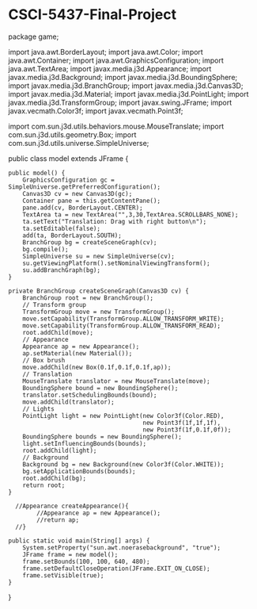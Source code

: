 # CSCI-5437-Final-Project

package game;

import java.awt.BorderLayout;
import java.awt.Color;
import java.awt.Container;
import java.awt.GraphicsConfiguration;
import java.awt.TextArea;
import javax.media.j3d.Appearance;
import javax.media.j3d.Background;
import javax.media.j3d.BoundingSphere;
import javax.media.j3d.BranchGroup;
import javax.media.j3d.Canvas3D;
import javax.media.j3d.Material;
import javax.media.j3d.PointLight;
import javax.media.j3d.TransformGroup;
import javax.swing.JFrame;
import javax.vecmath.Color3f;
import javax.vecmath.Point3f;

import com.sun.j3d.utils.behaviors.mouse.MouseTranslate;
import com.sun.j3d.utils.geometry.Box;
import com.sun.j3d.utils.universe.SimpleUniverse;

public class model extends JFrame {
	
	public model() {
		GraphicsConfiguration gc = SimpleUniverse.getPreferredConfiguration();
		Canvas3D cv = new Canvas3D(gc);
		Container pane = this.getContentPane();
		pane.add(cv, BorderLayout.CENTER);
		TextArea ta = new TextArea("",3,30,TextArea.SCROLLBARS_NONE);
		ta.setText("Translation: Drag with right button\n");
		ta.setEditable(false);
		add(ta, BorderLayout.SOUTH);
		BranchGroup bg = createSceneGraph(cv);
		bg.compile();
		SimpleUniverse su = new SimpleUniverse(cv);
		su.getViewingPlatform().setNominalViewingTransform();
		su.addBranchGraph(bg);
	}
	
	private BranchGroup createSceneGraph(Canvas3D cv) {
		BranchGroup root = new BranchGroup();
		// Transform group
		TransformGroup move = new TransformGroup();
		move.setCapability(TransformGroup.ALLOW_TRANSFORM_WRITE);
		move.setCapability(TransformGroup.ALLOW_TRANSFORM_READ);
		root.addChild(move);
		// Appearance
		Appearance ap = new Appearance();
		ap.setMaterial(new Material());
		// Box brush 
		move.addChild(new Box(0.1f,0.1f,0.1f,ap));
		// Translation
		MouseTranslate translator = new MouseTranslate(move);
		BoundingSphere bound = new BoundingSphere();
		translator.setSchedulingBounds(bound);
		move.addChild(translator);
		// Lights
		PointLight light = new PointLight(new Color3f(Color.RED),
										  new Point3f(1f,1f,1f),
										  new Point3f(1f,0.1f,0f));
		BoundingSphere bounds = new BoundingSphere();
		light.setInfluencingBounds(bounds);
		root.addChild(light);
		// Background
		Background bg = new Background(new Color3f(Color.WHITE));
		bg.setApplicationBounds(bounds);
		root.addChild(bg);
		return root;
	}
	
	  //Appearance createAppearance(){
		    //Appearance ap = new Appearance();
		    //return ap;
	  //}
	
	public static void main(String[] args) {
		System.setProperty("sun.awt.noerasebackground", "true");
		JFrame frame = new model();
		frame.setBounds(100, 100, 640, 480);
		frame.setDefaultCloseOperation(JFrame.EXIT_ON_CLOSE);
		frame.setVisible(true);
	}
}
